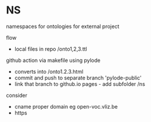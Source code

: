 # NS
namespaces for ontologies for external project

flow
- local files in repo /onto1,2,3.ttl

github action via makefile using pylode 
- converts into /onto1.2.3.html
- commit and push to separate branch 'pylode-public'
- link that branch to github.io pages - add subfolder /ns

consider
- cname proper domain eg open-voc.vliz.be
- https
